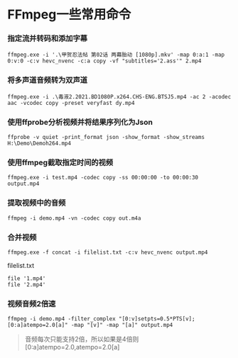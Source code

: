 # FFmpeg一些常用命令

### 指定流并转码和添加字幕

```
ffmpeg.exe -i '.\甲贺忍法帖 第02话 两幕胎动 [1080p].mkv' -map 0:a:1 -map 0:v:0 -c:v hevc_nvenc -c:a copy -vf "subtitles='2.ass'" 2.mp4
```

### 将多声道音频转为双声道

```
ffmpeg.exe -i .\毒液2.2021.BD1080P.x264.CHS-ENG.BTSJ5.mp4 -ac 2 -acodec aac -vcodec copy -preset veryfast dy.mp4
```

### 使用ffprobe分析视频并将结果序列化为Json

```
ffprobe -v quiet -print_format json -show_format -show_streams H:\Demo\Demoh264.mp4
```

### 使用ffmpeg截取指定时间的视频

```
ffmpeg.exe -i test.mp4 -codec copy -ss 00:00:00 -to 00:00:30 output.mp4
```

### 提取视频中的音频

```
ffmpeg -i demo.mp4 -vn -codec copy out.m4a
```

### 合并视频

```shell
ffmpeg.exe -f concat -i filelist.txt -c:v hevc_nvenc output.mp4
```

filelist.txt

```
file '1.mp4'
file '2.mp4'
```

### 视频音频2倍速

```
ffmpeg -i demo.mp4 -filter_complex "[0:v]setpts=0.5*PTS[v];[0:a]atempo=2.0[a]" -map "[v]" -map "[a]" output.mp4
```

> 音频每次只能支持2倍，所以如果是4倍则[0:a]atempo=2.0,atempo=2.0[a]
